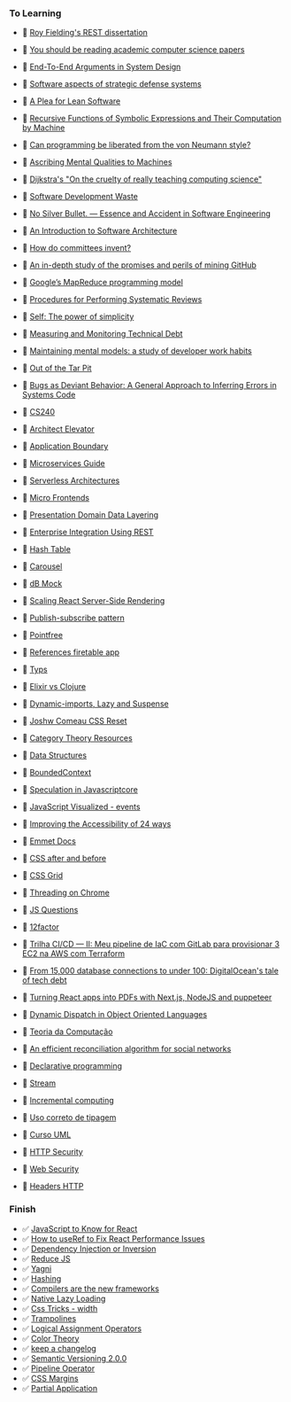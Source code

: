### To Learning

- 📙 [Roy Fielding's REST dissertation](https://www.ics.uci.edu/~fielding/pubs/dissertation/rest_arch_style.htm)
- 📙 [You should be reading academic computer science papers](https://stackoverflow.blog/2022/04/07/you-should-be-reading-academic-computer-science-papers/)
- 📙 [End-To-End Arguments in System Design](https://groups.csail.mit.edu/ana/Publications/PubPDFs/End-to-End%20Arguments%20in%20System%20Design.pdf)
- 📙 [Software aspects of strategic defense systems](https://dl.acm.org/doi/10.1145/214956.214961)
- 📙 [A Plea for Lean Software](https://t.co/ktNVPsMb0X)
- 📙 [Recursive Functions of Symbolic Expressions and Their Computation by Machine](https://t.co/bhPYJYCRUc)
- 📙 [Can programming be liberated from the von Neumann style?](https://t.co/NfUIn186rj)
- 📙 [Ascribing Mental Qualities to Machines](https://t.co/KD8cyHFrqJ)
- 📙 [Dijkstra's "On the cruelty of really teaching computing science"](https://t.co/MQOQZ5u1yT)
- 📙 [Software Development Waste ](https://www.researchgate.net/publication/313360479_Software_Development_Waste)
- 📙 [No Silver Bullet. — Essence and Accident in Software Engineering](https://t.co/jWmJBOOxDl)
- 📙 [An Introduction to Software Architecture](http://cs.txstate.edu/~rp31/papers/intro_softarch.pdf)
- 📙 [How do committees invent?](https://www.melconway.com/Home/pdf/committees.pdf)
- 📙 [An in-depth study of the promises and perils of mining GitHub](https://link.springer.com/article/10.1007/s10664-015-9393-5)
- 📙 [Google’s MapReduce programming model](https://www.sciencedirect.com/science/article/pii/S0167642307001281/pdf?md5=5fcc4f2a34e977548ee5b8c46af98f6a&pid=1-s2.0-S0167642307001281-main.pdf)
- 📙 [Procedures for Performing Systematic Reviews](https://www.inf.ufsc.br/~aldo.vw/kitchenham.pdf)
- 📙 [Self: The power of simplicity](https://dl.acm.org/doi/10.1145/38807.38828)
- 📙 [Measuring and Monitoring Technical Debt](https://www.sciencedirect.com/science/article/abs/pii/B9780123855121000025?via%3Dihub)
- 📙 [Maintaining mental models: a study of developer work habits](https://dl.acm.org/doi/10.1145/1134285.1134355)
- 📙 [Out of the Tar Pit](http://curtclifton.net/papers/MoseleyMarks06a.pdf)
- 📙 [Bugs as Deviant Behavior: A General Approach to Inferring Errors in Systems Code](https://t.co/KxYjGUGLJq)
- 📙 [CS240](https://web.stanford.edu/class/cs240/)


- 📙 [Architect Elevator](https://martinfowler.com/articles/architect-elevator.html)
- 📙 [Application Boundary](https://martinfowler.com/bliki/ApplicationBoundary.html)
- 📙 [Microservices Guide](https://martinfowler.com/microservices)
- 📙 [Serverless Architectures](https://martinfowler.com/articles/serverless.html)
- 📙 [Micro Frontends](https://martinfowler.com/articles/micro-frontends.html)
- 📙 [Presentation Domain Data Layering](https://martinfowler.com/bliki/PresentationDomainDataLayering.html)
- 📙 [Enterprise Integration Using REST](https://martinfowler.com/articles/enterpriseREST.html)
- 📙 [Hash Table](https://algs4.cs.princeton.edu/34hash/)
- 📙 [Carousel](https://www.youtube.com/watch?v=SGwHpzgqzgk)
- 📙 [dB Mock](https://www.robinwieruch.de/javascript-fake-api)
- 📙 [Scaling React Server-Side Rendering](https://arkwright.github.io/scaling-react-server-side-rendering.html)
- 📙 [Publish-subscribe pattern](https://gabrielschade.github.io/2018/03/12/publish-subscribe.html)
- 📙 [Pointfree](https://lucasmreis.github.io/blog/pointfree-javascript/)
- 📙 [References firetable app](https://github.com/AntlerVC/firetable)
- 📙 [Typs](https://lexi-lambda.github.io/blog/2020/08/13/types-as-axioms-or-playing-god-with-static-types/)
- 📙 [Elixir vs Clojure](https://blog.rentpathcode.com/elixir-vs-clojure-a-high-level-comparison-e5b79537d213)
- 📙 [Dynamic-imports, Lazy and Suspense](https://blog.greenroots.info/understanding-dynamic-imports-lazy-and-suspense-using-react-hooks-ckdfssktb01czpts12krebs1h)
- 📙 [Joshw Comeau CSS Reset](https://www.joshwcomeau.com/css/custom-css-reset/#introduction)
- 📙 [Category Theory Resources](https://github.com/prathyvsh/category-theory-resources)
- 📙 [Data Structures](https://www.freecodecamp.org/learn/coding-interview-prep/data-structures/)
- 📙 [BoundedContext](https://www.martinfowler.com/bliki/BoundedContext.html)
- 📙 [Speculation in Javascriptcore](https://webkit.org/blog/10308/speculation-in-javascriptcore/)
- 📙 [JavaScript Visualized - events](https://dev.to/lydiahallie/javascript-visualized-event-loop-3dif)
- 📙 [Improving the Accessibility of 24 ways](https://css-tricks.com/improving-accessibility-24-ways/)
- 📙 [Emmet Docs](https://docs.emmet.io/abbreviations/implicit-names/)
- 📙 [CSS after and before](https://www.freecodecamp.org/news/css-before-and-after-how-to-use-the-content-property/)
- 📙 [CSS Grid](https://www.freecodecamp.org/news/intro-to-css-grid-layout/)
- 📙 [Threading on Chrome](https://chromium.googlesource.com/chromium/src/+/lkgr/docs/threading_and_tasks.md)
- 📙 [JS Questions](https://github.com/lydiahallie/javascript-questions/blob/master/pt-BR/README_pt_BR.md)
- 📙 [12factor](https://12factor.net/)
- 📙 [Trilha CI/CD — II: Meu pipeline de IaC com GitLab para provisionar 3 EC2 na AWS com Terraform](https://amauryborgesouza.medium.com/trilha-ci-cd-ii-meu-pipeline-de-iac-com-gitlab-para-provisionar-3-ec2-na-aws-com-terraform-83ebb0a761a3)
- 📙 [From 15,000 database connections to under 100: DigitalOcean's tale of tech debt](https://www.digitalocean.com/blog/from-15-000-database-connections-to-under-100-digitaloceans-tale-of-tech-debt)
- 📙 [Turning React apps into PDFs with Next.js, NodeJS and puppeteer](https://dev.to/jordykoppen/turning-react-apps-into-pdfs-with-nextjs-nodejs-and-puppeteer-mfi)
- 📙 [Dynamic Dispatch in Object Oriented Languages](https://condor.depaul.edu/ichu/csc447/notes/wk10/Dynamic2.htm)
- 📙 [Teoria da Computação](https://pt.wikipedia.org/wiki/Teoria_da_computa%C3%A7%C3%A3o)
- 📙 [An efficient reconciliation algorithm for social networks](https://arxiv.org/pdf/1307.1690.pdf)
- 📙 [Declarative programming](https://en.wikipedia.org/wiki/Declarative_programming)
- 📙 [Stream](https://en.wikipedia.org/wiki/Stream_(computing))
- 📙 [Incremental computing](https://en.wikipedia.org/wiki/Incremental_computing)
- 📙 [Uso correto de tipagem](https://pt.stackoverflow.com/questions/219211/qual-a-forma-correta-de-usar-os-tipos-float-double-e-decimal)
- 📙 [Curso UML](https://www.youtube.com/watch?v=AlvmnNsZA-s&list=PLQQLGmi9EOFztfRUGuKGOhT8EJxNEnR2k)
- 📙 [HTTP Security](https://javascript.info/clickjacking)
- 📙 [Web Security](https://infosec.mozilla.org/guidelines/web_security)
- 📙 [Headers HTTP](https://developer.mozilla.org/pt-BR/docs/Web/HTTP/Headers)


### Finish

- ✅ [JavaScript to Know for React](https://kentcdodds.com/blog/javascript-to-know-for-react?ck_subscriber_id=1078972114)
- ✅ [How to useRef to Fix React Performance Issues](https://dev.to/notsidney/how-to-useref-to-fix-react-performance-issues-e8p)
- ✅ [Dependency Injection or Inversion](https://daedtech.com/dependency-injection-or-inversion/)
- ✅ [Reduce JS](https://dev.to/_bigblind/quick-tip-transform-an-array-into-an-object-using-reduce-2gh6)
- ✅ [Yagni](https://www.martinfowler.com/bliki/Yagni.html)
- ✅ [Hashing](https://www.cs.cmu.edu/~adamchik/15-121/lectures/Hashing/hashing.html)
- ✅ [Compilers are the new frameworks](https://tomdale.net/2017/09/compilers-are-the-new-frameworks/#:~:text=My%20current%20%E2%80%9Cinvestment%20thesis%E2%80%9D%20is,the%20point%20of%20diminishing%20returns.)
- ✅ [Native Lazy Loading](https://addyosmani.com/blog/lazy-loading/)
- ✅ [Css Tricks - width](https://css-tricks.com/almanac/properties/w/width/)
- ✅ [Trampolines](https://blog.logrocket.com/using-trampolines-to-manage-large-recursive-loops-in-javascript-d8c9db095ae3/)
- ✅ [Logical Assignment Operators](https://2ality.com/2020/06/logical-assignment-operators.html)
- ✅ [Color Theory](https://tallys.github.io/color-theory/)
- ✅ [keep a changelog](https://keepachangelog.com/en/1.0.0/)
- ✅ [Semantic Versioning 2.0.0](https://semver.org/)
- ✅ [Pipeline Operator](https://github.com/tc39/proposal-pipeline-operator)
- ✅ [CSS Margins](https://css-tricks.com/almanac/properties/m/margin/)
- ✅ [Partial Application](https://medium.com/better-programming/functional-programming-currying-vs-partial-application-53b8b05c73e3)